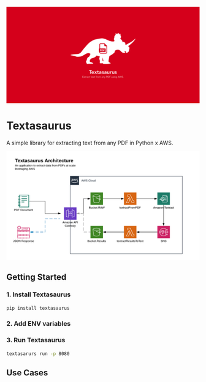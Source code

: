 ![header img](docs/repo-hdr.png)

# Textasaurus
A simple library for extracting text from any PDF in Python x AWS.

![cloud architecture](docs/textasaurus-arch.png)

## Getting Started

### 1. Install Textasaurus
```bash
pip install textasaurus
```

### 2. Add ENV variables

### 3. Run Textasaurus
```bash
textasarurs run -p 8080
```

## Use Cases